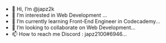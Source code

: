 - 👋 Hi, I’m @japz2k
- 👀 I’m interested in Web Development ...
- 🌱 I’m currently learning Front-End Engineer in Codecademy...
- 💞️ I’m looking to collaborate on Web Development...
- 📫 How to reach me Discord : japz2100#6946...

<!---
japz2k/japz2k is a ✨ special ✨ repository because its `README.md` (this file) appears on your GitHub profile.
You can click the Preview link to take a look at your changes.
--->
